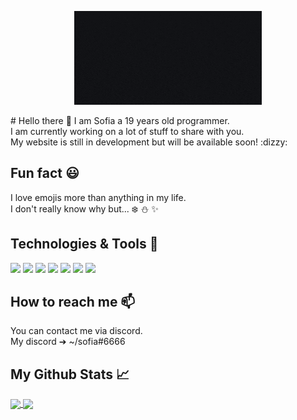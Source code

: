 <p align="center">
  <img src="assset/Welcome.gif" alt="Logo" width="300" height="150">
 </p>
# Hello there 👋
I am Sofia a 19 years old programmer. <br/>
I am currently working on a lot of stuff to share with you. <br/>
My website is still in development but will be available soon! :dizzy:

## Fun fact :smiley:
I love emojis more than anything in my life. <br/>
I don't really know why but... :snowflake: :snowman: :sparkles:

## Technologies & Tools 🔧
![](https://img.shields.io/badge/OS-Ubuntu-informational?style=flat&logoColor=white&color=2bbc8a)
![](https://img.shields.io/badge/WM-i3wm-informational?style=flat&logoColor=white&color=2bbc8a)
![](https://img.shields.io/badge/Shell-Zsh-informational?style=flat&logoColor=white&color=2bbc8a)
![](https://img.shields.io/badge/Editor-VS_Code-informational?style=flat&logoColor=white&color=2bbc8a)
![](https://img.shields.io/badge/Language-Java-informational?style=flat&logoColor=white&color=2bbc8a)
![](https://img.shields.io/badge/Language-Rust-informational?style=flat&logoColor=white&color=2bbc8a)
![](https://img.shields.io/badge/Language-Bash-informational?style=flat&logoColor=white&color=2bbc8a)

## How to reach me 📫
You can contact me via discord. <br/>
My discord ➔ ~/sofia#6666

## My Github Stats &#x1f4c8;
<a href="https://github.com/Soofiaaa">
  <img align="center" src="https://github-readme-stats.vercel.app/api/top-langs/?username=Soofiaaa&title_color=ffffff&text_color=c9cacc&icon_color=2bbc8a&bg_color=1d1f21">
</a>

<a href="https://github.com/Soofiaaa">
  <img align="center" src="https://github-readme-stats.vercel.app/api?username=Soofiaaa&show_icons=true&line_height=27&count_private=true&title_color=ffffff&text_color=c9cacc&icon_color=2bbc8a&bg_color=1d1f21">
</a>
